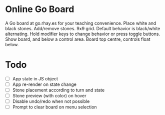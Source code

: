 # Online Go Board

A Go board at go.rhay.es for your teaching convenience. Place white and black stones. Add/remove stones. 9x9 grid. Default behavior is black/white alternating. Hold modifier keys to change behavior or press toggle buttons. Show board, and below a control area. Board top centre, controls float below.

# Todo

- [ ] App state in JS object
- [ ] App re-render on state change
- [ ] Stone placement according to turn and state
- [ ] Stone preview (with color) on hover
- [ ] Disable undo/redo when not possible
- [ ] Prompt to clear board on menu selection
